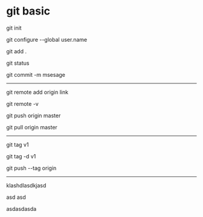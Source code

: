 # git basic

git init

git configure --global user.name

git add .

git status 

git commit -m msesage

--------------------------

git remote add origin link

git remote -v

git push origin master

git pull origin master

-------------------------


git tag v1

git tag -d v1

git push --tag origin

------------------------

klashdlasdkjasd

asd
asd


asdasdasda
